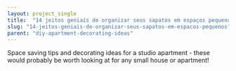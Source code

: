 ```yaml
---
layout: project_single
title:  "14 jeitos geniais de organizar seus sapatos em espaços pequenos"
slug: "14-jeitos-geniais-de-organizar-seus-sapatos-em-espacos-pequenos"
parent: "diy-apartment-decorating-ideas"
---
```

Space saving tips and decorating ideas for a studio apartment - these would probably be worth looking at for any small house or apartment!